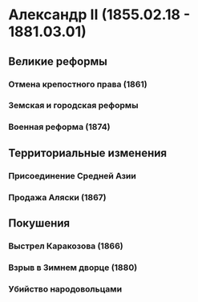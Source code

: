 # Александр II (1855.02.18 - 1881.03.01)
## Великие реформы
### Отмена крепостного права (1861)
### Земская и городская реформы
### Военная реформа (1874)
## Территориальные изменения
### Присоединение Средней Азии
### Продажа Аляски (1867)
## Покушения
### Выстрел Каракозова (1866)
### Взрыв в Зимнем дворце (1880)
### Убийство народовольцами